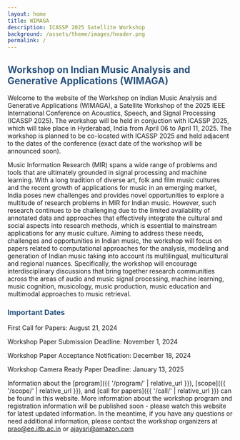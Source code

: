 ```yaml
---
layout: home
title: WIMAGA
description: ICASSP 2025 Satellite Workshop
background: /assets/theme/images/header.png
permalink: /
---
```



## **<span style="color:#2B547E">Workshop on Indian Music Analysis and Generative Applications (WIMAGA)</span>**

Welcome to the website of the Workshop on Indian Music Analysis and Generative Applications (WIMAGA), a Satellite Workshop of the 2025 IEEE International Conference on Acoustics, Speech, and Signal Processing (ICASSP 2025). The workshop will be held in conjuction with ICASSP 2025, which will take place in Hyderabad, India from April 06 to April 11, 2025. The workshop is planned to be co-located with ICASSP 2025 and held adjacent to the dates of the conference (exact date of the workshop will be announced soon). 

Music Information Research (MIR) spans a wide range of problems and tools that are ultimately grounded in signal processing and machine learning. With a long tradition of diverse art, folk and film music cultures and the recent growth of applications for music in an emerging market, India poses new challenges and provides novel opportunities to explore a multitude of research problems in MIR for Indian music. However, such research continues to be challenging due to the limited availability of annotated data and approaches that effectively integrate the cultural and social aspects into research methods, which is essential to mainstream applications for any music culture. Aiming to address these needs, challenges and opportunities in Indian music, the workshop will focus on papers related to computational approaches for the analysis, modeling and generation of Indian music taking into account its multilingual, multicultural and regional nuances. Specifically, the workshop will encourage interdisciplinary discussions that bring together research communities across the areas of audio and music signal processing, machine learning, music cognition, musicology, music production, music education and multimodal approaches to music retrieval. 

### **<span style="color:#2B547E">Important Dates</span>**

First Call for Papers: August 21, 2024

Workshop Paper Submission Deadline: November 1, 2024

Workshop Paper Acceptance Notification: December 18, 2024

Workshop Camera Ready Paper Deadline: January 13, 2025

Information about the [program]({{ '/program/' | relative_url }}), [scope]({{ '/scope/' | relative_url }}), and [call for papers]({{ '/call/' | relative_url }}) can be found in this website. More information about the workshop program and registration information will be published soon - please watch this website for latest updated information. In the meantime, if you have any questions or need additional information, please contact the workshop organizers at [prao@ee.iitb.ac.in](mailto:prao@ee.iitb.ac.in) or [ajaysri@amazon.com](mailto:ajaysri@amazon.com)
